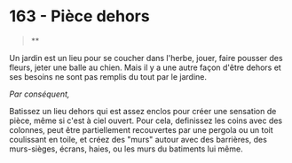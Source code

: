 # 163 - Pièce dehors

> **

Un jardin est un lieu pour se coucher dans l'herbe, jouer, faire pousser des fleurs, jeter une balle au chien. Mais il y a une autre façon d'être dehors et ses besoins ne sont pas remplis du tout par le jardine.

_Par conséquent,_

Batissez un lieu dehors qui est assez enclos pour créer une sensation de pièce, même si c'est à ciel ouvert. Pour cela, definissez les coins avec des colonnes, peut être partiellement recouvertes par une pergola ou un toit coulissant en toile, et créez des "murs" autour avec des barrières, des murs-sièges, écrans, haies, ou les murs du batiments lui même.
